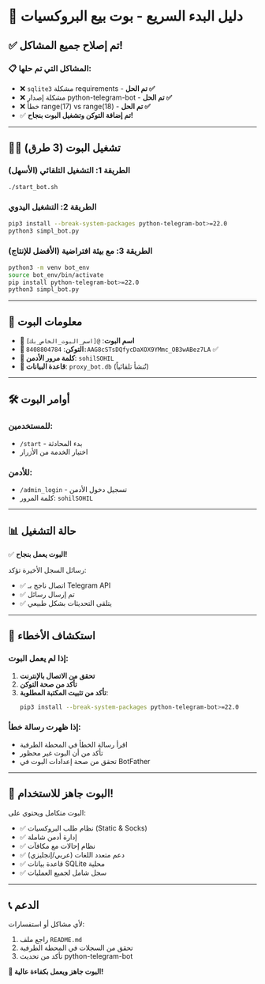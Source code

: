 # 🚀 دليل البدء السريع - بوت بيع البروكسيات

## ✅ تم إصلاح جميع المشاكل!

### 📋 المشاكل التي تم حلها:
- ❌ `sqlite3` مشكلة requirements - **تم الحل ✅**
- ❌ مشكلة إصدار python-telegram-bot - **تم الحل ✅** 
- ❌ خطأ range(17) vs range(18) - **تم الحل ✅**
- ✅ **تم إضافة التوكن وتشغيل البوت بنجاح!**

---

## 🏃‍♂️ تشغيل البوت (3 طرق)

### الطريقة 1: التشغيل التلقائي (الأسهل)
```bash
./start_bot.sh
```

### الطريقة 2: التشغيل اليدوي
```bash
pip3 install --break-system-packages python-telegram-bot>=22.0
python3 simpl_bot.py
```

### الطريقة 3: مع بيئة افتراضية (الأفضل للإنتاج)
```bash
python3 -m venv bot_env
source bot_env/bin/activate
pip install python-telegram-bot>=22.0
python3 simpl_bot.py
```

---

## 🎯 معلومات البوت

- **📱 اسم البوت**: `@[اسم_البوت_الخاص_بك]`
- **🔑 التوكن**: `8408804784:AAG8cSTsDQfycDaXOX9YMmc_OB3wABez7LA` ✅
- **🔐 كلمة مرور الأدمن**: `sohilSOHIL`
- **💾 قاعدة البيانات**: `proxy_bot.db` (تُنشأ تلقائياً)

---

## 🛠️ أوامر البوت

### للمستخدمين:
- `/start` - بدء المحادثة
- اختيار الخدمة من الأزرار

### للأدمن:
- `/admin_login` - تسجيل دخول الأدمن
- كلمة المرور: `sohilSOHIL`

---

## 📊 حالة التشغيل

✅ **البوت يعمل بنجاح!**

رسائل السجل الأخيرة تؤكد:
- ✅ اتصال ناجح بـ Telegram API
- ✅ تم إرسال رسائل
- ✅ يتلقى التحديثات بشكل طبيعي

---

## 🔧 استكشاف الأخطاء

### إذا لم يعمل البوت:
1. **تحقق من الاتصال بالإنترنت**
2. **تأكد من صحة التوكن**
3. **تأكد من تثبيت المكتبة المطلوبة**:
   ```bash
   pip3 install --break-system-packages python-telegram-bot>=22.0
   ```

### إذا ظهرت رسالة خطأ:
- اقرأ رسالة الخطأ في المحطة الطرفية
- تأكد من أن البوت غير محظور
- تحقق من صحة إعدادات البوت في BotFather

---

## 🎉 البوت جاهز للاستخدام!

البوت متكامل ويحتوي على:
- ✅ نظام طلب البروكسيات (Static & Socks)
- ✅ إدارة أدمن شاملة  
- ✅ نظام إحالات مع مكافآت
- ✅ دعم متعدد اللغات (عربي/إنجليزي)
- ✅ قاعدة بيانات SQLite محلية
- ✅ سجل شامل لجميع العمليات

---

## 📞 الدعم

لأي مشاكل أو استفسارات:
1. راجع ملف `README.md`
2. تحقق من السجلات في المحطة الطرفية
3. تأكد من تحديث python-telegram-bot

**🎯 البوت جاهز ويعمل بكفاءة عالية!**